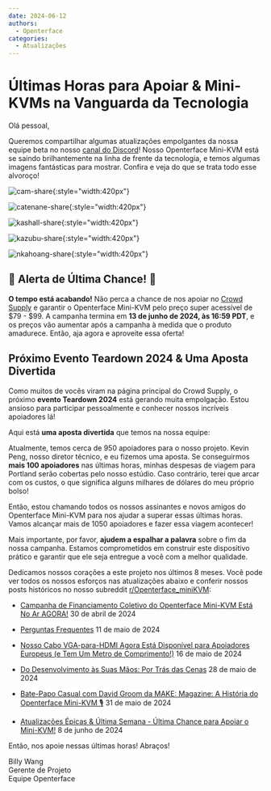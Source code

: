 ```yaml
---
date: 2024-06-12
authors:
  - Openterface
categories:
  - Atualizações
---
```

# Últimas Horas para Apoiar & Mini-KVMs na Vanguarda da Tecnologia

Olá pessoal,

Queremos compartilhar algumas atualizações empolgantes da nossa equipe beta no nosso [canal do Discord](/discord)! Nosso Openterface Mini-KVM está se saindo brilhantemente na linha de frente da tecnologia, e temos algumas imagens fantásticas para mostrar. Confira e veja do que se trata todo esse alvoroço!

![cam-share](https://www.crowdsupply.com/img/bed9/41ac90fd-1074-49e0-a081-f9798610bed9/cam-share_jpg_md-xl.jpg){:style="width:420px"}

![catenane-share](https://www.crowdsupply.com/img/b9ed/4144b488-9442-44e2-9bad-f07daa56b9ed/catenane-share_jpg_gallery-lg.jpg){:style="width:420px"}

![kashall-share](https://www.crowdsupply.com/img/17f2/d5f31dbb-f51e-4813-ab79-29194ea717f2/kashall-share_jpg_gallery-lg.jpg){:style="width:420px"}

![kazubu-share](https://www.crowdsupply.com/img/23e5/6aadfd66-756d-4f42-944d-dc2e95dd23e5/kazubu-share_jpg_gallery-lg.jpg){:style="width:420px"}

![nkahoang-share](https://www.crowdsupply.com/img/50bc/6318ed70-11f6-4640-b73b-f435267950bc/nkahoang-share_jpg_gallery-lg.jpg){:style="width:420px"}

## 🚨 Alerta de Última Chance! 🚨

**O tempo está acabando!** Não perca a chance de nos apoiar no [Crowd Supply](https://www.crowdsupply.com/techxartisan/openterface-mini-kvm) e garantir o Openterface Mini-KVM pelo preço super acessível de $79 - $99. A campanha termina em **13 de junho de 2024, às 16:59 PDT**, e os preços vão aumentar após a campanha à medida que o produto amadurece. Então, aja agora e aproveite essa oferta!

## Próximo Evento Teardown 2024 & Uma Aposta Divertida

Como muitos de vocês viram na página principal do Crowd Supply, o próximo **evento Teardown 2024** está gerando muita empolgação. Estou ansioso para participar pessoalmente e conhecer nossos incríveis apoiadores lá!

Aqui está **uma aposta divertida** que temos na nossa equipe:

Atualmente, temos cerca de 950 apoiadores para o nosso projeto. Kevin Peng, nosso diretor técnico, e eu fizemos uma aposta. Se conseguirmos **mais 100 apoiadores** nas últimas horas, minhas despesas de viagem para Portland serão cobertas pelo nosso estúdio. Caso contrário, terei que arcar com os custos, o que significa alguns milhares de dólares do meu próprio bolso!

Então, estou chamando todos os nossos assinantes e novos amigos do Openterface Mini-KVM para nos ajudar a superar essas últimas horas. Vamos alcançar mais de 1050 apoiadores e fazer essa viagem acontecer!

Mais importante, por favor, **ajudem a espalhar a palavra** sobre o fim da nossa campanha. Estamos comprometidos em construir este dispositivo prático e garantir que ele seja entregue a você com a melhor qualidade.

Dedicamos nossos corações a este projeto nos últimos 8 meses. Você pode ver todos os nossos esforços nas atualizações abaixo e conferir nossos posts históricos no nosso subreddit [r/Openterface_miniKVM](/reddit):

- [Campanha de Financiamento Coletivo do Openterface Mini-KVM Está No Ar AGORA!](https://www.crowdsupply.com/techxartisan/openterface-mini-kvm/updates/openterface-mini-kvm-crowdfunding-campaign-goes-live-now) 30 de abril de 2024

- [Perguntas Frequentes](https://www.crowdsupply.com/techxartisan/openterface-mini-kvm/updates/frequently-asked-questions) 11 de maio de 2024

- [Nosso Cabo VGA-para-HDMI Agora Está Disponível para Apoiadores Europeus (e Tem Um Metro de Comprimento!)](https://www.crowdsupply.com/techxartisan/openterface-mini-kvm/updates/our-vga-to-hdmi-cable-is-now-available-to-european-backers-and-its-a-full-meter-long) 16 de maio de 2024

- [Do Desenvolvimento às Suas Mãos: Por Trás das Cenas](https://www.crowdsupply.com/techxartisan/openterface-mini-kvm/updates/from-development-to-your-hands-behind-the-scenes) 28 de maio de 2024

- [Bate-Papo Casual com David Groom da MAKE: Magazine: A História do Openterface Mini-KVM 🎙️](https://www.crowdsupply.com/techxartisan/openterface-mini-kvm/updates/casual-chat-with-david-groom-from-make-magazine-the-story-of-openterface-mini-kvm) 31 de maio de 2024

- [Atualizações Épicas & Última Semana - Última Chance para Apoiar o Mini-KVM!](https://www.crowdsupply.com/techxartisan/openterface-mini-kvm/updates/epic-updates-and-final-week-last-chance-to-back-mini-kvm) 8 de junho de 2024

Então, nos apoie nessas últimas horas! Abraços!

Billy Wang  
Gerente de Projeto  
Equipe Openterface